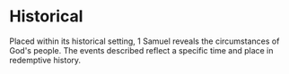 # Historical

Placed within its historical setting, 1 Samuel reveals the circumstances of God's people. The events described reflect a specific time and place in redemptive history.

